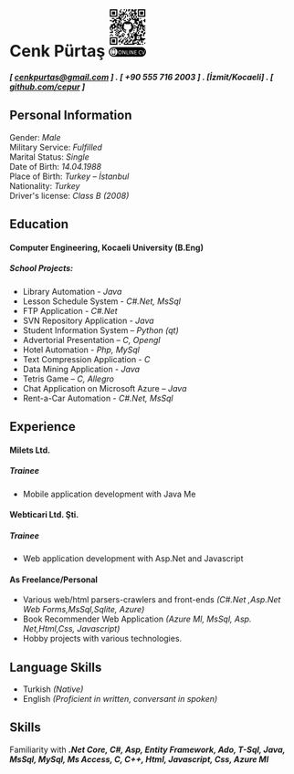 Cenk Pürtaş  ![qrcode](img/qr.png)
======


##### [ cenkpurtas@gmail.com ] . [ +90 555 716 2003 ] . [İzmit/Kocaeli] . [ [ github.com/cepur](https://github.com/cepur) ]  

Personal Information
---------
Gender: *Male*  
Military Service: *Fulfilled*  
Marital Status: *Single*  
Date of Birth: *14.04.1988*  
Place of Birth: *Turkey – İstanbul*  
Nationality: *Turkey*  
Driver's license: *Class B (2008)*  

Education
---------
#### Computer Engineering, Kocaeli University (B.Eng)  
##### School Projects:  
 - Library Automation - *Java*  
 - Lesson Schedule System - *C#.Net, MsSql*  
 - FTP Application - *C#.Net*  
 - SVN Repository Application - *Java*  
 - Student Information System – *Python (qt)*  
 - Advertorial Presentation – *C, Opengl*  
 - Hotel Automation - *Php, MySql*  
 - Text Compression Application - *C*  
 - Data Mining Application - *Java*  
 - Tetris Game – *C, Allegro*  
 - Chat Application on Microsoft Azure – *Java*  
 - Rent-a-Car Automation - *C#.Net, MsSql*  

Experience
---------
#### Milets Ltd.  
##### *Trainee*  
 - Mobile application development with Java Me

#### Webticari Ltd. Şti.  
##### *Trainee*
 - Web application development with Asp.​Net and Javascript

#### As Freelance/Personal  
- Various web/html parsers-crawlers and front-ends *(C#.Net ,Asp.​Net Web Forms,MsSql,Sqlite, Azure)*  
- Book Recommender Web Application *(Azure Ml, MsSql, Asp.​Net,Html,Css, Javascript)*  
- Hobby projects with various technologies.


Language Skills
---------
- Turkish *(Native)*
- English *(Proficient in written, conversant in spoken)*


Skills
------
Familiarity with ***.​Net Core, C#, Asp​, Entity Framework, Ado, T-Sql, Java, MsSql, MySql, Ms Access, C, C++, Html, Javascript, Css, Azure Ml***
